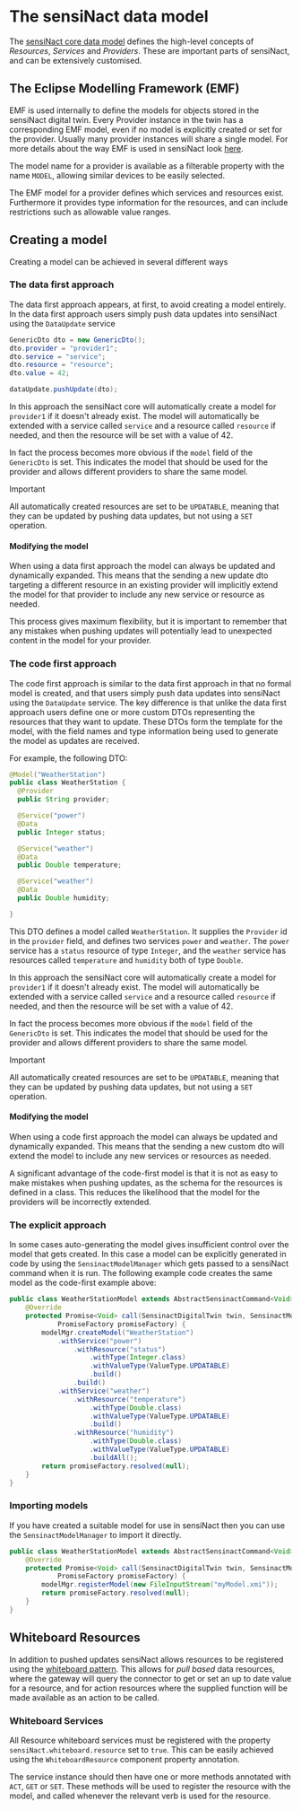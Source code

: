 # The sensiNact data model

The [sensiNact core data model](../CoreModel.md) defines the high-level concepts of *Resources*, *Services* and *Providers*. These are important parts of sensiNact, and can be extensively customised.

## The Eclipse Modelling Framework (EMF)

EMF is used internally to define the models for objects stored in the sensiNact digital twin. Every Provider instance in the twin has a corresponding EMF model, even if no model is explicitly created or set for the provider. Usually many provider instances will share a single model. For more details about the way EMF is used in sensiNact look [here](EMFModel.md).

The model name for a provider is available as a filterable property with the name `MODEL`, allowing similar devices to be easily selected.

The EMF model for a provider defines which services and resources exist. Furthermore it provides type information for the resources, and can include restrictions such as allowable value ranges.

## Creating a model

Creating a model can be achieved in several different ways

### The data first approach

The data first approach appears, at first, to avoid creating a model entirely. In the data first approach users simply push data updates into sensiNact using the `DataUpdate` service

```java
GenericDto dto = new GenericDto();
dto.provider = "provider1";
dto.service = "service";
dto.resource = "resource";
dto.value = 42;

dataUpdate.pushUpdate(dto);
```

In this approach the sensiNact core will automatically create a model for `provider1` if it doesn't already exist. The model will automatically be extended with a service called `service` and a resource called `resource` if needed, and then the resource will be set with a value of 42.

In fact the process becomes more obvious if the `model` field of the `GenericDto` is set. This indicates the model that should be used for the provider and allows different providers to share the same model.

> [!IMPORTANT]
> All automatically created resources are set to be `UPDATABLE`, meaning that they can be updated by pushing data updates, but not using a `SET` operation.

#### Modifying the model

When using a data first approach the model can always be updated and dynamically expanded. This means that the sending a new update dto targeting a different resource in an existing provider will implicitly extend the model for that provider to include any new service or resource as needed.

This process gives maximum flexibility, but it is important to remember that any mistakes when pushing updates will potentially lead to unexpected content in the model for your provider.

### The code first approach

The code first approach is similar to the data first approach in that no formal model is created, and that users simply push data updates into sensiNact using the `DataUpdate` service. The key difference is that unlike the data first approach users define one or more custom DTOs representing the resources that they want to update. These DTOs form the template for the model, with the field names and type information being used to generate the model as updates are received.

For example, the following DTO:

```java
@Model("WeatherStation")
public class WeatherStation {
  @Provider
  public String provider;

  @Service("power")
  @Data
  public Integer status;

  @Service("weather")
  @Data
  public Double temperature;

  @Service("weather")
  @Data
  public Double humidity;

}
```

This DTO defines a model called `WeatherStation`. It supplies the `Provider` id in the `provider` field, and defines two services `power` and `weather`. The `power` service has a `status` resource of type `Integer`, and the `weather` service has resources called `temperature` and `humidity` both of type `Double`.

In this approach the sensiNact core will automatically create a model for `provider1` if it doesn't already exist. The model will automatically be extended with a service called `service` and a resource called `resource` if needed, and then the resource will be set with a value of 42.

In fact the process becomes more obvious if the `model` field of the `GenericDto` is set. This indicates the model that should be used for the provider and allows different providers to share the same model.

> [!IMPORTANT]
> All automatically created resources are set to be `UPDATABLE`, meaning that they can be updated by pushing data updates, but not using a `SET` operation.

#### Modifying the model

When using a code first approach the model can always be updated and dynamically expanded. This means that the sending a new custom dto will extend the model to include any new services or resources as needed.

A significant advantage of the code-first model is that it is not as easy to make mistakes when pushing updates, as the schema for the resources is defined in a class. This reduces the likelihood that the model for the providers will be incorrectly extended.

### The explicit approach

In some cases auto-generating the model gives insufficient control over the model that gets created. In this case a model can be explicitly generated in code by using the `SensinactModelManager` which gets passed to a sensiNact command when it is run. The following example code creates the same model as the code-first example above:

```java
public class WeatherStationModel extends AbstractSensinactCommand<Void> {
    @Override
    protected Promise<Void> call(SensinactDigitalTwin twin, SensinactModelManager modelMgr,
            PromiseFactory promiseFactory) {
        modelMgr.createModel("WeatherStation")
            .withService("power")
                .withResource("status")
                    .withType(Integer.class)
                    .withValueType(ValueType.UPDATABLE)
                    .build()
                .build()
            .withService("weather")
                .withResource("temperature")
                    .withType(Double.class)
                    .withValueType(ValueType.UPDATABLE)
                    .build()
                .withResource("humidity")
                    .withType(Double.class)
                    .withValueType(ValueType.UPDATABLE)
                    .buildAll();
        return promiseFactory.resolved(null);
    }
}
```


### Importing models

If you have created a suitable model for use in sensiNact then you can use the `SensinactModelManager` to import it directly.


```java
public class WeatherStationModel extends AbstractSensinactCommand<Void> {
    @Override
    protected Promise<Void> call(SensinactDigitalTwin twin, SensinactModelManager modelMgr,
            PromiseFactory promiseFactory) {
        modelMgr.registerModel(new FileInputStream("myModel.xmi"));
        return promiseFactory.resolved(null);
    }
}
```

## Whiteboard Resources

In addition to pushed updates sensiNact allows resources to be registered using the [whiteboard pattern](https://docs.osgi.org/whitepaper/whiteboard-pattern/). This allows for *pull based* data resources, where the gateway will query the connector to get or set an up to date value for a resource, and for action resources where the supplied function will be made available as an action to be called.

### Whiteboard Services

All Resource whiteboard services must be registered with the property `sensiNact.whiteboard.resource` set to `true`. This can be easily achieved using the `WhiteboardResource` component property annotation.

The service instance should then have one or more methods annotated with `ACT`, `GET` or `SET`. These methods will be used to register the resource with the model, and called whenever the relevant verb is used for the resource.



